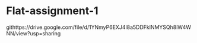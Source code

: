 # Flat-assignment-1
githttps://drive.google.com/file/d/1YNmyP6EXJ4l8a5DDFklNMYSQh8iW4WNN/view?usp=sharing
